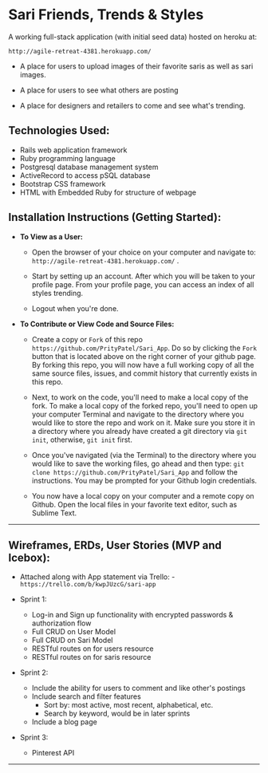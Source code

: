 

# Sari Friends, Trends & Styles

  A working full-stack application (with initial seed data) hosted on heroku at:

  `http://agile-retreat-4381.herokuapp.com/`

  - A place for users to upload images of their favorite saris as well as sari images.

  - A place for users to see what others are posting

  - A place for designers and retailers to come and see what's trending.

 ## Technologies Used:
  - Rails web application framework
  - Ruby programming language
  - Postgresql database management system
  - ActiveRecord to access pSQL database
  - Bootstrap CSS framework
  - HTML with Embedded Ruby for structure of webpage


## Installation Instructions (Getting Started):

  - **To View as a User:**

    - Open the browser of your choice on your computer and navigate to: `http://agile-retreat-4381.herokuapp.com/` .

    - Start by setting up an account. After which you will be taken to your profile page. From your profile page, you can access an index of all styles trending.

    - Logout when you're done.

  - **To Contribute or View Code and Source Files:**

    - Create a copy or `Fork` of this repo `https://github.com/PrityPatel/Sari_App`. Do so by clicking the `Fork`  button that is located above on the right corner of your github page. By forking this repo, you will now have a full working copy of all the same source files, issues, and commit history that currently exists in this repo.

    - Next, to work on the code, you'll need to make a local copy of the fork. To make a local copy of the forked repo, you'll need to open up your computer Terminal and navigate to the directory where you would like to store the repo and work on it. Make sure you store it in a directory where you already have created a git directory via `git init`, otherwise, `git init` first.

    - Once you've navigated (via the Terminal) to the directory where you would like to save the working files, go ahead and then type: `git clone https://github.com/PrityPatel/Sari_App` and follow the instructions. You may be prompted for your Github login credentials.

    - You now have a local copy on your computer and a remote copy on Github. Open the local files in your favorite text editor, such as Sublime Text.

---

 ## Wireframes, ERDs, User Stories (MVP and Icebox):

  -  Attached along with App statement via Trello:
    - `https://trello.com/b/kwpJUzcG/sari-app`

  - Sprint 1:
    - Log-in and Sign up functionality with encrypted passwords & authorization flow
    - Full CRUD on User Model
    - Full CRUD on Sari Model
    - RESTful routes on for users resource
    - RESTful routes on for saris resource

  - Sprint 2:
    - Include the ability for users to comment and like other's postings
    - Include search and filter features
      - Sort by: most active, most recent, alphabetical, etc.
      - Search by keyword, would be in later sprints
    - Include a blog page

  - Sprint 3:
    - Pinterest API

---

